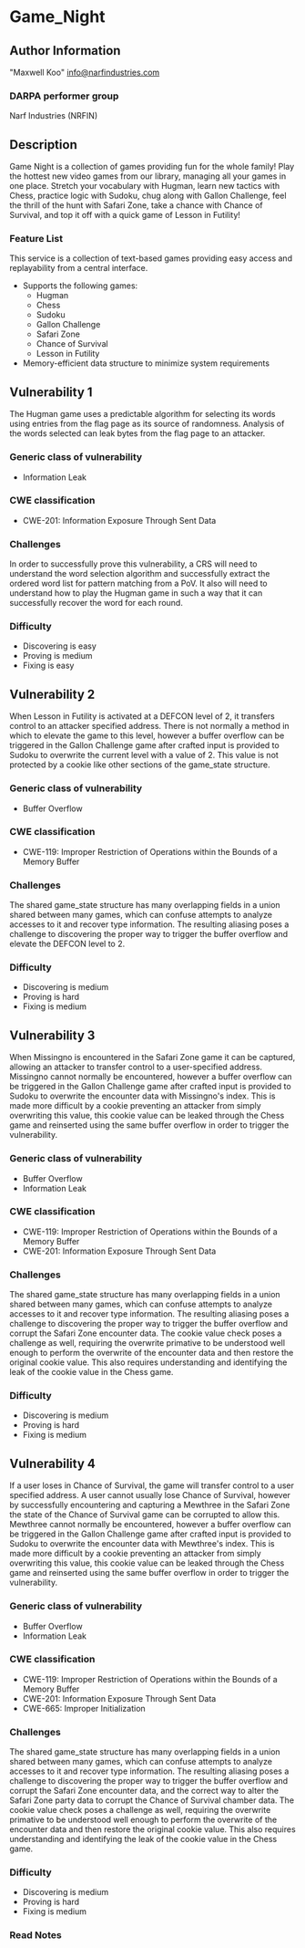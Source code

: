 # Game_Night

## Author Information
"Maxwell Koo" <info@narfindustries.com>

### DARPA performer group
Narf Industries (NRFIN)

## Description
Game Night is a collection of games providing fun for the whole family! Play the
hottest new video games from our library, managing all your games in one place.
Stretch your vocabulary with Hugman, learn new tactics with Chess, practice
logic with Sudoku, chug along with Gallon Challenge, feel the thrill of the hunt
with Safari Zone, take a chance with Chance of Survival, and top it off with a
quick game of Lesson in Futility!

### Feature List
This service is a collection of text-based games providing easy access and
replayability from a central interface.

- Supports the following games:
    * Hugman
    * Chess
    * Sudoku
    * Gallon Challenge
    * Safari Zone
    * Chance of Survival
    * Lesson in Futility
- Memory-efficient data structure to minimize system requirements

## Vulnerability 1
The Hugman game uses a predictable algorithm for selecting its words using
entries from the flag page as its source of randomness. Analysis of the words
selected can leak bytes from the flag page to an attacker.

### Generic class of vulnerability
- Information Leak

### CWE classification
- CWE-201: Information Exposure Through Sent Data

### Challenges
In order to successfully prove this vulnerability, a CRS will need to understand
the word selection algorithm and successfully extract the ordered word list for
pattern matching from a PoV. It also will need to understand how to play the
Hugman game in such a way that it can successfully recover the word for each
round.

### Difficulty
- Discovering is easy
- Proving is medium
- Fixing is easy

## Vulnerability 2
When Lesson in Futility is activated at a DEFCON level of 2, it transfers
control to an attacker specified address. There is not normally a method in
which to elevate the game to this level, however a buffer overflow can be
triggered in the Gallon Challenge game after crafted input is provided to Sudoku
to overwrite the current level with a value of 2. This value is not protected by
a cookie like other sections of the game\_state structure.

### Generic class of vulnerability
- Buffer Overflow

### CWE classification
- CWE-119: Improper Restriction of Operations within the Bounds of a Memory Buffer

### Challenges
The shared game\_state structure has many overlapping fields in a union shared
between many games, which can confuse attempts to analyze accesses to it and
recover type information. The resulting aliasing poses a challenge to
discovering the proper way to trigger the buffer overflow and elevate the DEFCON
level to 2.

### Difficulty
- Discovering is medium
- Proving is hard
- Fixing is medium

## Vulnerability 3
When Missingno is encountered in the Safari Zone game it can be captured,
allowing an attacker to transfer control to a user-specified address. Missingno
cannot normally be encountered, however a buffer overflow can be triggered in
the Gallon Challenge game after crafted input is provided to Sudoku to overwrite
the encounter data with Missingno's index. This is made more difficult by a
cookie preventing an attacker from simply overwriting this value, this cookie
value can be leaked through the Chess game and reinserted using the same buffer
overflow in order to trigger the vulnerability.

### Generic class of vulnerability
- Buffer Overflow
- Information Leak

### CWE classification
- CWE-119: Improper Restriction of Operations within the Bounds of a Memory Buffer
- CWE-201: Information Exposure Through Sent Data

### Challenges
The shared game\_state structure has many overlapping fields in a union shared
between many games, which can confuse attempts to analyze accesses to it and
recover type information. The resulting aliasing poses a challenge to
discovering the proper way to trigger the buffer overflow and corrupt the Safari
Zone encounter data. The cookie value check poses a challenge as well, requiring
the overwrite primative to be understood well enough to perform the overwrite of
the encounter data and then restore the original cookie value. This also
requires understanding and identifying the leak of the cookie value in the Chess
game.

### Difficulty
- Discovering is medium
- Proving is hard
- Fixing is medium

## Vulnerability 4
If a user loses in Chance of Survival, the game will transfer control to a user
specified address. A user cannot usually lose Chance of Survival, however by
successfully encountering and capturing a Mewthree in the Safari Zone the state
of the Chance of Survival game can be corrupted to allow this. Mewthree cannot
normally be encountered, however a buffer overflow can be triggered in the
Gallon Challenge game after crafted input is provided to Sudoku to overwrite the
encounter data with Mewthree's index. This is made more difficult by a cookie
preventing an attacker from simply overwriting this value, this cookie value can
be leaked through the Chess game and reinserted using the same buffer overflow
in order to trigger the vulnerability.

### Generic class of vulnerability
- Buffer Overflow
- Information Leak

### CWE classification
- CWE-119: Improper Restriction of Operations within the Bounds of a Memory Buffer
- CWE-201: Information Exposure Through Sent Data
- CWE-665: Improper Initialization

### Challenges
The shared game\_state structure has many overlapping fields in a union shared
between many games, which can confuse attempts to analyze accesses to it and
recover type information. The resulting aliasing poses a challenge to
discovering the proper way to trigger the buffer overflow and corrupt the Safari
Zone encounter data, and the correct way to alter the Safari Zone party data to
corrupt the Chance of Survival chamber data. The cookie value check poses a
challenge as well, requiring the overwrite primative to be understood well
enough to perform the overwrite of the encounter data and then restore the
original cookie value. This also requires understanding and identifying the leak
of the cookie value in the Chess game.

### Difficulty
- Discovering is medium
- Proving is hard
- Fixing is medium


### Read Notes